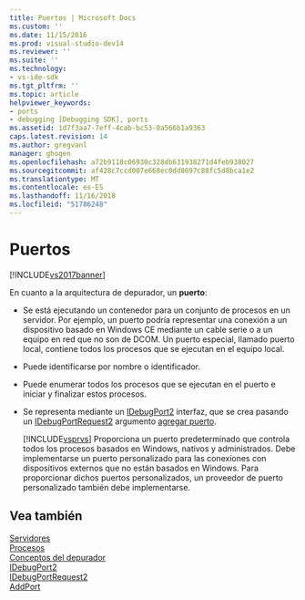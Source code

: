 ```yaml
---
title: Puertos | Microsoft Docs
ms.custom: ''
ms.date: 11/15/2016
ms.prod: visual-studio-dev14
ms.reviewer: ''
ms.suite: ''
ms.technology:
- vs-ide-sdk
ms.tgt_pltfrm: ''
ms.topic: article
helpviewer_keywords:
- ports
- debugging [Debugging SDK], ports
ms.assetid: 1d7f3aa7-7eff-4cab-bc53-0a566b1a9363
caps.latest.revision: 14
ms.author: gregvanl
manager: ghogen
ms.openlocfilehash: a72b9118c06930c328db631938271d4feb938027
ms.sourcegitcommit: af428c7ccd007e668ec0dd8697c88fc5d8bca1e2
ms.translationtype: MT
ms.contentlocale: es-ES
ms.lasthandoff: 11/16/2018
ms.locfileid: "51786248"
---
```

# <a name="ports"></a>Puertos
[!INCLUDE[vs2017banner](../../includes/vs2017banner.md)]

En cuanto a la arquitectura de depurador, un **puerto**:  
  
- Se está ejecutando un contenedor para un conjunto de procesos en un servidor. Por ejemplo, un puerto podría representar una conexión a un dispositivo basado en Windows CE mediante un cable serie o a un equipo en red que no son de DCOM. Un puerto especial, llamado puerto local, contiene todos los procesos que se ejecutan en el equipo local.  
  
- Puede identificarse por nombre o identificador.  
  
- Puede enumerar todos los procesos que se ejecutan en el puerto e iniciar y finalizar estos procesos.  
  
- Se representa mediante un [IDebugPort2](../../extensibility/debugger/reference/idebugport2.md) interfaz, que se crea pasando un [IDebugPortRequest2](../../extensibility/debugger/reference/idebugportrequest2.md) argumento [agregar puerto](../../extensibility/debugger/reference/idebugportsupplier2-addport.md).  
  
  [!INCLUDE[vsprvs](../../includes/vsprvs-md.md)] Proporciona un puerto predeterminado que controla todos los procesos basados en Windows, nativos y administrados. Debe implementarse un puerto personalizado para las conexiones con dispositivos externos que no están basados en Windows. Para proporcionar dichos puertos personalizados, un proveedor de puerto personalizado también debe implementarse.  
  
## <a name="see-also"></a>Vea también  
 [Servidores](../../extensibility/debugger/servers-visual-studio-sdk.md)   
 [Procesos](../../extensibility/debugger/processes.md)   
 [Conceptos del depurador](../../extensibility/debugger/debugger-concepts.md)   
 [IDebugPort2](../../extensibility/debugger/reference/idebugport2.md)   
 [IDebugPortRequest2](../../extensibility/debugger/reference/idebugportrequest2.md)   
 [AddPort](../../extensibility/debugger/reference/idebugportsupplier2-addport.md)


